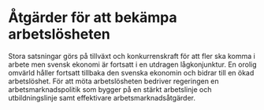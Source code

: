 # Åtgärder för att bekämpa arbetslösheten

Stora satsningar görs på tillväxt och konkurrenskraft för att fler ska komma i arbete men svensk ekonomi är fortsatt i en utdragen lågkonjunktur. En orolig omvärld håller fortsatt tillbaka den svenska ekonomin och bidrar till en ökad arbetslöshet. För att möta arbetslösheten bedriver regeringen en arbetsmarknadspolitik som bygger på en stärkt arbetslinje och utbildningslinje samt effektivare arbetsmarknadsåtgärder.
